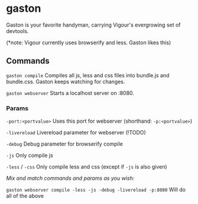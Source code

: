 gaston
======

Gaston is your favorite handyman, carrying Vigour's evergrowing set of devtools.

(*note: Vigour currently uses browserify and less. Gaston likes this)

## Commands

```gaston compile``` Compiles all js, less and css files into bundle.js and bundle.css. Gaston keeps watching for changes.

```gaston webserver``` Starts a localhost server on :8080.

### Params

```-port:<portvalue>``` Uses this port for webserver (shorthand: ```-p:<portvalue>```)

```-livereload``` Livereload parameter for webserver (!TODO)

```-debug``` Debug parameter for browserify compile

```-js``` Only compile js

```-less``` / ```-css``` Only compile less and css (except if ```-js``` is also given)


*Mix and match commands and params as you wish:*

```gaston webserver compile -less -js -debug -livereload -p:8080``` Will do all of the above
